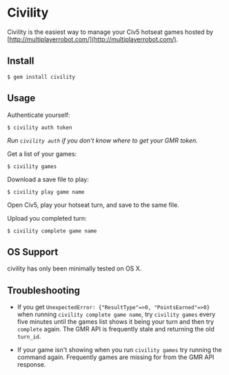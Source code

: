 Civility
========

Civility is the easiest way to manage your Civ5 hotseat games hosted by [http://multiplayerrobot.com/](http://multiplayerrobot.com/).

Install
-------

    $ gem install civility


Usage
-----

Authenticate yourself:

    $ civility auth token

_Run `civility auth` if you don't know where to get your GMR token._

Get a list of your games:

    $ civility games


Download a save file to play:

    $ civility play game name

Open Civ5, play your hotseat turn, and save to the same file.

Upload you completed turn:

    $ civility complete game name

OS Support
----------

civility has only been minimally tested on OS X.

Troubleshooting
---------------

- If you get `UnexpectedError: {"ResultType"=>0, "PointsEarned"=>0}` when running `civility complete game name`, try `civility games` every five minutes until the games list shows it being your turn and then try `complete` again. The GMR API is frequently stale and returning the old `turn_id`.

- If your game isn't showing when you run `civility games` try running the command again. Frequently games are missing for from the GMR API response.
